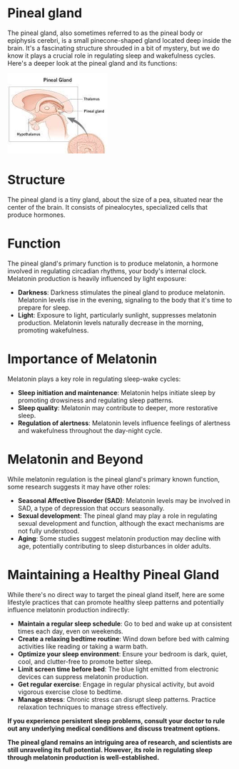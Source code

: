 # Pineal gland


The pineal gland, also sometimes referred to as the pineal body or epiphysis cerebri, is a small pinecone-shaped gland located deep inside the brain. It's a fascinating structure shrouded in a bit of mystery, but we do know it plays a crucial role in regulating sleep and wakefulness cycles. Here's a deeper look at the pineal gland and its functions:

![pineal](images/pineal.jpeg "pineal")

# Structure

The pineal gland is a tiny gland, about the size of a pea, situated near the center of the brain. It consists of pinealocytes, specialized cells that produce hormones.

# Function

The pineal gland's primary function is to produce melatonin, a hormone involved in regulating circadian rhythms, your body's internal clock. Melatonin production is heavily influenced by light exposure:

- **Darkness**: Darkness stimulates the pineal gland to produce melatonin. Melatonin levels rise in the evening, signaling to the body that it's time to prepare for sleep.
- **Light**: Exposure to light, particularly sunlight, suppresses melatonin production. Melatonin levels naturally decrease in the morning, promoting wakefulness.

# Importance of Melatonin

Melatonin plays a key role in regulating sleep-wake cycles:

- **Sleep initiation and maintenance**: Melatonin helps initiate sleep by promoting drowsiness and regulating sleep patterns.
- **Sleep quality**: Melatonin may contribute to deeper, more restorative sleep.
- **Regulation of alertness**: Melatonin levels influence feelings of alertness and wakefulness throughout the day-night cycle.

# Melatonin and Beyond

While melatonin regulation is the pineal gland's primary known function, some research suggests it may have other roles:

- **Seasonal Affective Disorder (SAD)**: Melatonin levels may be involved in SAD, a type of depression that occurs seasonally.
- **Sexual development**: The pineal gland may play a role in regulating sexual development and function, although the exact mechanisms are not fully understood.
- **Aging**: Some studies suggest melatonin production may decline with age, potentially contributing to sleep disturbances in older adults.

# Maintaining a Healthy Pineal Gland

While there's no direct way to target the pineal gland itself, here are some lifestyle practices that can promote healthy sleep patterns and potentially influence melatonin production indirectly:

- **Maintain a regular sleep schedule**: Go to bed and wake up at consistent times each day, even on weekends.
- **Create a relaxing bedtime routine**: Wind down before bed with calming activities like reading or taking a warm bath.
- **Optimize your sleep environment**: Ensure your bedroom is dark, quiet, cool, and clutter-free to promote better sleep.
- **Limit screen time before bed**: The blue light emitted from electronic devices can suppress melatonin production.
- **Get regular exercise**: Engage in regular physical activity, but avoid vigorous exercise close to bedtime.
- **Manage stress**: Chronic stress can disrupt sleep patterns. Practice relaxation techniques to manage stress effectively.

**If you experience persistent sleep problems, consult your doctor to rule out any underlying medical conditions and discuss treatment options.**

**The pineal gland remains an intriguing area of research, and scientists are still unraveling its full potential. However, its role in regulating sleep through melatonin production is well-established.**